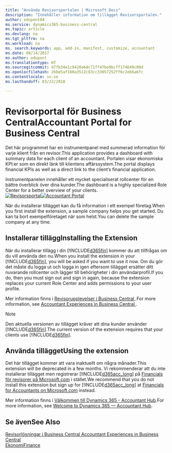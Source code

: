 ```yaml
---
title: "Använda Revisorsportalen | Microsoft Docs"
description: "Innehåller information om tillägget Revisorsportalen."
author: edupont04
ms.service: dynamics365-business-central
ms.topic: article
ms.devlang: na
ms.tgt_pltfrm: na
ms.workload: na
ms. search.keywords: app, add-in, manifest, customize, accountant
ms.date: 09/14/2017
ms.author: edupont
ms.translationtype: HT
ms.sourcegitcommit: d7fb34e1c9428a64c71ff47be8bcff174649c00d
ms.openlocfilehash: 2bbe5af160a3512c83cc33057252ff6c2eb6a6fc
ms.contentlocale: sv-se
ms.lasthandoff: 03/22/2018

---
```

# <a name="accountant-portal-for-business-central"></a><span data-ttu-id="51f2a-103">Revisorportal för Business Central</span><span class="sxs-lookup"><span data-stu-id="51f2a-103">Accountant Portal for Business Central</span></span>
<span data-ttu-id="51f2a-104">Det här programmet har en instrumentpanel med summerad information för varje klient från en revisor.</span><span class="sxs-lookup"><span data-stu-id="51f2a-104">This application provides a dashboard with summary data for each client of an accountant.</span></span> <span data-ttu-id="51f2a-105">Portalen visar ekonomiska KPI:er som en direkt länk till klientens affärssystem.</span><span class="sxs-lookup"><span data-stu-id="51f2a-105">The portal displays financial KPIs as well as a direct link to the client’s financial application.</span></span>  

<span data-ttu-id="51f2a-106">Instrumentpanelen innehåller ett mycket specialiserat rollcenter för en bättre överblick över dina kunder.</span><span class="sxs-lookup"><span data-stu-id="51f2a-106">The dashboard is a highly specialized Role Center for a better overview of your clients.</span></span>  
<span data-ttu-id="51f2a-107">[![Revisorsportal](./media/ui-extensions-accportal/accountant-portal.png)](https://go.microsoft.com/fwlink/?linkid=851257)</span><span class="sxs-lookup"><span data-stu-id="51f2a-107">[![Accountant Portal](./media/ui-extensions-accportal/accountant-portal.png)](https://go.microsoft.com/fwlink/?linkid=851257)</span></span>

<span data-ttu-id="51f2a-108">När du installerar tillägget kan du få information i ett exempel företag.</span><span class="sxs-lookup"><span data-stu-id="51f2a-108">When you first install the extension, a sample company helps you get started.</span></span> <span data-ttu-id="51f2a-109">Du kan ta bort exempelföretaget när som helst.</span><span class="sxs-lookup"><span data-stu-id="51f2a-109">You can delete the sample company at any time.</span></span>  

## <a name="installing-the-extension"></a><span data-ttu-id="51f2a-110">Installerar tillägg</span><span class="sxs-lookup"><span data-stu-id="51f2a-110">Installing the Extension</span></span>
<span data-ttu-id="51f2a-111">När du installerar tillägg i din [!INCLUDE[d365fin](includes/d365fin_md.md)] kommer du att tillfrågas om du vill använda den nu.</span><span class="sxs-lookup"><span data-stu-id="51f2a-111">When you install the extension in your [!INCLUDE[d365fin](includes/d365fin_md.md)], you will be asked if you want to use it now.</span></span> <span data-ttu-id="51f2a-112">Om du gör det måste du logga ut och logga in igen eftersom tillägget ersätter ditt nuvarande rollcenter och lägger till behörigheter i din användarprofil.</span><span class="sxs-lookup"><span data-stu-id="51f2a-112">If you do, then you must sign out and sign in again, because the extension replaces your current Role Center and adds permissions to your user profile.</span></span>  

<span data-ttu-id="51f2a-113">Mer information finns i [Revisorupplevelser i Business Central ](finance-accounting.md).</span><span class="sxs-lookup"><span data-stu-id="51f2a-113">For more information, see [Accountant Experiences in Business Central ](finance-accounting.md).</span></span>  

> [!NOTE]  
>  <span data-ttu-id="51f2a-114">Den aktuella versionen av tillägget kräver att dina kunder använder [!INCLUDE[d365fin](includes/d365fin_md.md)].</span><span class="sxs-lookup"><span data-stu-id="51f2a-114">The current version of the extension requires that your clients use [!INCLUDE[d365fin](includes/d365fin_md.md)].</span></span>  

## <a name="using-the-extension"></a><span data-ttu-id="51f2a-115">Använda tillägget</span><span class="sxs-lookup"><span data-stu-id="51f2a-115">Using the extension</span></span>
<span data-ttu-id="51f2a-116">Det här tillägget kommer att vara inaktuellt om några månader.</span><span class="sxs-lookup"><span data-stu-id="51f2a-116">This extension will be deprecated in a few months.</span></span> <span data-ttu-id="51f2a-117">Vi rekommenderar att du inte installerar tillägget men registrerar [!INCLUDE[d365acc_long](includes/d365acc_long_md.md)] på [Financials för revisorer på Microsoft.com](https://www.microsoft.com/en-us/dynamics365/financial-insights-for-accountants) i stället.</span><span class="sxs-lookup"><span data-stu-id="51f2a-117">We recommend that you do not install this extension but sign up for [!INCLUDE[d365acc_long](includes/d365acc_long_md.md)] at [Financials for Accountants on Microsoft.com](https://www.microsoft.com/en-us/dynamics365/financial-insights-for-accountants) instead.</span></span>

<span data-ttu-id="51f2a-118">Mer information finns i [Välkommen till Dynamics 365 - Accountant Hub](/dynamics365/accountants/index.md).</span><span class="sxs-lookup"><span data-stu-id="51f2a-118">For more information, see [Welcome to Dynamics 365 — Accountant Hub](/dynamics365/accountants/index.md).</span></span>  

## <a name="see-also"></a><span data-ttu-id="51f2a-119">Se även</span><span class="sxs-lookup"><span data-stu-id="51f2a-119">See Also</span></span>
[<span data-ttu-id="51f2a-120">Revisorlösningar i Business Central </span><span class="sxs-lookup"><span data-stu-id="51f2a-120">Accountant Experiences in Business Central </span></span>](finance-accounting.md)  
[<span data-ttu-id="51f2a-121">Ekonomi</span><span class="sxs-lookup"><span data-stu-id="51f2a-121">Finance</span></span>](finance.md)  

